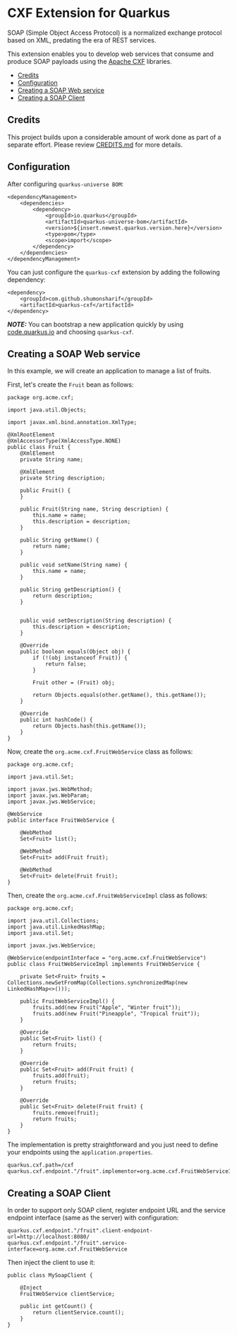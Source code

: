 # CXF Extension for Quarkus

SOAP (Simple Object Access Protocol) is a normalized exchange protocol based on XML, predating the era of REST services.

This extension enables you to develop web services that consume and produce SOAP payloads using the [Apache CXF](http://cxf.apache.org/) libraries.

  - [Credits](#credits)
  - [Configuration](#configuration)
  - [Creating a SOAP Web service](#creating-a-soap-web-service)
  - [Creating a SOAP Client](#creating-a-soap-client)

## Credits

This project builds upon a considerable amount of work done as part of a separate effort. Please review [CREDITS.md](https://github.com/shumonsharif/quarkus-cxf/blob/master/CREDITS.md) for more details.

## Configuration

After configuring `quarkus-universe BOM`:

    <dependencyManagement>
        <dependencies>
            <dependency>
                <groupId>io.quarkus</groupId>
                <artifactId>quarkus-universe-bom</artifactId>
                <version>${insert.newest.quarkus.version.here}</version>
                <type>pom</type>
                <scope>import</scope>
            </dependency>
        </dependencies>
    </dependencyManagement>

You can just configure the `quarkus-cxf` extension by adding the following dependency:

    <dependency>
        <groupId>com.github.shumonsharif</groupId>
        <artifactId>quarkus-cxf</artifactId>
    </dependency>
    
***NOTE:*** You can bootstrap a new application quickly by using [code.quarkus.io](https://code.quarkus.io) and choosing `quarkus-cxf`.


## Creating a SOAP Web service

In this example, we will create an application to manage a list of fruits.

First, let's create the `Fruit` bean as follows:

    package org.acme.cxf;

    import java.util.Objects;

    import javax.xml.bind.annotation.XmlType;

    @XmlRootElement
    @XmlAccessorType(XmlAccessType.NONE)
    public class Fruit {
        @XmlElement
        private String name;

        @XmlElement
        private String description;

        public Fruit() {
        }

        public Fruit(String name, String description) {
            this.name = name;
            this.description = description;
        }

        public String getName() {
            return name;
        }

        public void setName(String name) {
            this.name = name;
        }

        public String getDescription() {
            return description;
        }


        public void setDescription(String description) {
            this.description = description;
        }

        @Override
        public boolean equals(Object obj) {
            if (!(obj instanceof Fruit)) {
                return false;
            }

            Fruit other = (Fruit) obj;

            return Objects.equals(other.getName(), this.getName());
        }

        @Override
        public int hashCode() {
            return Objects.hash(this.getName());
        }
    }

Now, create the `org.acme.cxf.FruitWebService` class as follows:

    package org.acme.cxf;

    import java.util.Set;

    import javax.jws.WebMethod;
    import javax.jws.WebParam;
    import javax.jws.WebService;

    @WebService
    public interface FruitWebService {

        @WebMethod
        Set<Fruit> list();

        @WebMethod
        Set<Fruit> add(Fruit fruit);

        @WebMethod
        Set<Fruit> delete(Fruit fruit);
    }


Then, create the `org.acme.cxf.FruitWebServiceImpl` class as follows:

    package org.acme.cxf;

    import java.util.Collections;
    import java.util.LinkedHashMap;
    import java.util.Set;

    import javax.jws.WebService;

    @WebService(endpointInterface = "org.acme.cxf.FruitWebService")
    public class FruitWebServiceImpl implements FruitWebService {

        private Set<Fruit> fruits = Collections.newSetFromMap(Collections.synchronizedMap(new LinkedHashMap<>()));

        public FruitWebServiceImpl() {
            fruits.add(new Fruit("Apple", "Winter fruit"));
            fruits.add(new Fruit("Pineapple", "Tropical fruit"));
        }

        @Override
        public Set<Fruit> list() {
            return fruits;
        }

        @Override
        public Set<Fruit> add(Fruit fruit) {
            fruits.add(fruit);
            return fruits;
        }

        @Override
        public Set<Fruit> delete(Fruit fruit) {
            fruits.remove(fruit);
            return fruits;
        }
    }

The implementation is pretty straightforward and you just need to define your endpoints using the `application.properties`.

    quarkus.cxf.path=/cxf
    quarkus.cxf.endpoint."/fruit".implementor=org.acme.cxf.FruitWebServiceImpl

## Creating a SOAP Client

In order to support only SOAP client, register endpoint URL and the service endpoint interface (same as the server) with configuration:

    quarkus.cxf.endpoint."/fruit".client-endpoint-url=http://localhost:8080/
    quarkus.cxf.endpoint."/fruit".service-interface=org.acme.cxf.FruitWebService

Then inject the client to use it:

    public class MySoapClient {

        @Inject
        FruitWebService clientService;

        public int getCount() {
            return clientService.count();
        }
    }
